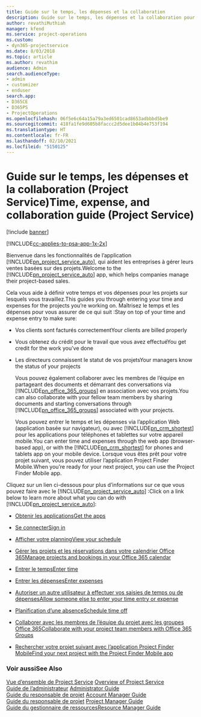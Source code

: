 ```yaml
---
title: Guide sur le temps, les dépenses et la collaboration
description: Guide sur le temps, les dépenses et la collaboration pour Project Service
author: revathiMuthiah
manager: kfend
ms.service: project-operations
ms.custom:
- dyn365-projectservice
ms.date: 8/03/2018
ms.topic: article
ms.author: revathim
audience: Admin
search.audienceType:
- admin
- customizer
- enduser
search.app:
- D365CE
- D365PS
- ProjectOperations
ms.openlocfilehash: 06f5e6c64a15a79a3ed6501cad8653adbbbd5be9
ms.sourcegitcommit: 418fa1fe9d605b8faccc2d5dee1b04b4e753f194
ms.translationtype: HT
ms.contentlocale: fr-FR
ms.lasthandoff: 02/10/2021
ms.locfileid: "5150125"
---
```

# <a name="time-expense-and-collaboration-guide-project-service"></a><span data-ttu-id="d68c6-103">Guide sur le temps, les dépenses et la collaboration (Project Service)</span><span class="sxs-lookup"><span data-stu-id="d68c6-103">Time, expense, and collaboration guide (Project Service)</span></span>

[!include [banner](../includes/psa-now-project-operations.md)]

[!INCLUDE[cc-applies-to-psa-app-1x-2x](../includes/cc-applies-to-psa-app-1x-2x.md)]

<span data-ttu-id="d68c6-104">Bienvenue dans les fonctionnalités de l’application [!INCLUDE[pn_project_service_auto](../includes/pn-project-service-auto.md)], qui aident les entreprises à gérer leurs ventes basées sur des projets.</span><span class="sxs-lookup"><span data-stu-id="d68c6-104">Welcome to the [!INCLUDE[pn_project_service_auto](../includes/pn-project-service-auto.md)] app, which helps companies manage their project-based sales.</span></span> 
  
 <span data-ttu-id="d68c6-105">Cela vous aide à définir votre temps et vos dépenses pour les projets sur lesquels vous travaillez.</span><span class="sxs-lookup"><span data-stu-id="d68c6-105">This guides you through entering your time and expenses for the projects you’re working on.</span></span> <span data-ttu-id="d68c6-106">Maîtrisez le temps et les dépenses pour vous assurer de ce qui suit :</span><span class="sxs-lookup"><span data-stu-id="d68c6-106">Stay on top of your time and expense entry to make sure:</span></span>  
  
- <span data-ttu-id="d68c6-107">Vos clients sont facturés correctement</span><span class="sxs-lookup"><span data-stu-id="d68c6-107">Your clients are billed properly</span></span>  
  
- <span data-ttu-id="d68c6-108">Vous obtenez du crédit pour le travail que vous avez effectué</span><span class="sxs-lookup"><span data-stu-id="d68c6-108">You get credit for the work you’ve done</span></span>  
  
- <span data-ttu-id="d68c6-109">Les directeurs connaissent le statut de vos projets</span><span class="sxs-lookup"><span data-stu-id="d68c6-109">Your managers know the status of your projects</span></span>  
  
  <span data-ttu-id="d68c6-110">Vous pouvez également collaborer avec les membres de l’équipe en partageant des documents et démarrant des conversations via [!INCLUDE[pn_office_365_groups](../includes/pn-office-365-groups.md)] en association avec vos projets.</span><span class="sxs-lookup"><span data-stu-id="d68c6-110">You can also collaborate with your fellow team members by sharing documents and starting conversations through [!INCLUDE[pn_office_365_groups](../includes/pn-office-365-groups.md)] associated with your projects.</span></span>  
  
  <span data-ttu-id="d68c6-111">Vous pouvez entrer le temps et les dépenses via l’application Web (application basée sur navigateur), ou avec [!INCLUDE[pn_crm_shortest](../includes/pn-crm-shortest.md)] pour les applications pour téléphones et tablettes sur votre appareil mobile.</span><span class="sxs-lookup"><span data-stu-id="d68c6-111">You can enter time and expenses through the web app (browser-based app), or with the [!INCLUDE[pn_crm_shortest](../includes/pn-crm-shortest.md)] for phones and tablets app on your mobile device.</span></span> <span data-ttu-id="d68c6-112">Lorsque vous êtes prêt pour votre projet suivant, vous pouvez utiliser l’application Project Finder Mobile.</span><span class="sxs-lookup"><span data-stu-id="d68c6-112">When you’re ready for your next project, you can use the Project Finder Mobile app.</span></span>  
  
<span data-ttu-id="d68c6-113">Cliquez sur un lien ci-dessous pour plus d’informations sur ce que vous pouvez faire avec le [!INCLUDE[pn_project_service_auto](../includes/pn-project-service-auto.md)] :</span><span class="sxs-lookup"><span data-stu-id="d68c6-113">Click on a link below to learn more about what you can do with [!INCLUDE[pn_project_service_auto](../includes/pn-project-service-auto.md)]:</span></span>  
  
-   [<span data-ttu-id="d68c6-114">Obtenir les applications</span><span class="sxs-lookup"><span data-stu-id="d68c6-114">Get the apps</span></span>](../psa/get-apps.md)  
  
-   [<span data-ttu-id="d68c6-115">Se connecter</span><span class="sxs-lookup"><span data-stu-id="d68c6-115">Sign in</span></span>](../psa/sign-in.md)  
  
-   [<span data-ttu-id="d68c6-116">Afficher votre planning</span><span class="sxs-lookup"><span data-stu-id="d68c6-116">View your schedule</span></span>](../psa/view-schedule.md)  
  
-   [<span data-ttu-id="d68c6-117">Gérer les projets et les réservations dans votre calendrier Office 365</span><span class="sxs-lookup"><span data-stu-id="d68c6-117">Manage projects and bookings in your Office 365 calendar</span></span>](../psa/manage-project-bookings-office-365-calendar.md)  
  
-   [<span data-ttu-id="d68c6-118">Entrer le temps</span><span class="sxs-lookup"><span data-stu-id="d68c6-118">Enter time</span></span>](../psa/enter-time.md)  
  
-   [<span data-ttu-id="d68c6-119">Entrer les dépenses</span><span class="sxs-lookup"><span data-stu-id="d68c6-119">Enter expenses</span></span>](../psa/enter-expenses.md)  
  
-   [<span data-ttu-id="d68c6-120">Autoriser un autre utilisateur à effectuer vos saisies de temps ou de dépenses</span><span class="sxs-lookup"><span data-stu-id="d68c6-120">Allow someone else to enter your time entry or expense</span></span>](../psa/allow-someone-else-enter-time-entry-expense.md)  
  
-   [<span data-ttu-id="d68c6-121">Planification d’une absence</span><span class="sxs-lookup"><span data-stu-id="d68c6-121">Schedule time off</span></span>](../psa/schedule-time-off.md)  
  
-   [<span data-ttu-id="d68c6-122">Collaborer avec les membres de l’équipe du projet avec les groupes Office 365</span><span class="sxs-lookup"><span data-stu-id="d68c6-122">Collaborate with your project team members with Office 365 Groups</span></span>](../psa/collaborate-project-team-members-office-365-groups.md)  
  
-   [<span data-ttu-id="d68c6-123">Rechercher votre projet suivant avec l’application Project Finder Mobile</span><span class="sxs-lookup"><span data-stu-id="d68c6-123">Find your next project with the Project Finder Mobile app</span></span>](../psa/find-next-project-finder-mobile-app.md)  
  
### <a name="see-also"></a><span data-ttu-id="d68c6-124">Voir aussi</span><span class="sxs-lookup"><span data-stu-id="d68c6-124">See Also</span></span>  
 <span data-ttu-id="d68c6-125">[Vue d’ensemble de Project Service](../psa/overview.md) </span><span class="sxs-lookup"><span data-stu-id="d68c6-125">[Overview of Project Service](../psa/overview.md) </span></span>  
 <span data-ttu-id="d68c6-126">[Guide de l’administrateur](../psa/admin-guide.md) </span><span class="sxs-lookup"><span data-stu-id="d68c6-126">[Administrator Guide](../psa/admin-guide.md) </span></span>  
 <span data-ttu-id="d68c6-127">[Guide du responsable de projet](../psa/account-manager-guide.md) </span><span class="sxs-lookup"><span data-stu-id="d68c6-127">[Account Manager Guide](../psa/account-manager-guide.md) </span></span>  
 <span data-ttu-id="d68c6-128">[Guide du responsable de projet](../psa/project-manager-guide.md) </span><span class="sxs-lookup"><span data-stu-id="d68c6-128">[Project Manager Guide](../psa/project-manager-guide.md) </span></span>  
 [<span data-ttu-id="d68c6-129">Guide du gestionnaire de ressources</span><span class="sxs-lookup"><span data-stu-id="d68c6-129">Resource Manager Guide</span></span>](../psa/resource-manager-guide.md)   

